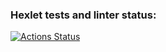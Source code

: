 ### Hexlet tests and linter status:
[![Actions Status](https://github.com/grevtsevalex/ansible-deploy-project-76/workflows/hexlet-check/badge.svg)](https://github.com/grevtsevalex/ansible-deploy-project-76/actions)